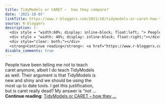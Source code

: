 ```yaml
---
title: TidyModels or CARET –  how they compare?
date: '2021-10-07'
linkTitle: https://www.r-bloggers.com/2021/10/tidymodels-or-caret-how-they-compare/
source: R-bloggers
description: |-
  <div style = "width:60%; display: inline-block; float:left; "> People have been telling me not to teach caret anymore, albeit I do teach TidyModels as well. Their argument is that TidyModels is new and shiny and we should be using the most up to date tools. I get this justification, but is caret really dead? My answer is “not ...</div>
  <div style = "width: 40%; display: inline-block; float:right;"></div>
  <div style="clear: both;"></div>
  <strong>Continue reading</strong>: <a href="https://www.r-bloggers.com/2021/10/tidymodels-or-caret-how-they-compare/">TidyModels or CARET – how they ...
disable_comments: true
---
```

<div style = "width:60%; display: inline-block; float:left; "> People have been telling me not to teach caret anymore, albeit I do teach TidyModels as well. Their argument is that TidyModels is new and shiny and we should be using the most up to date tools. I get this justification, but is caret really dead? My answer is “not ...</div>
<div style = "width: 40%; display: inline-block; float:right;"></div>
<div style="clear: both;"></div>
<strong>Continue reading</strong>: <a href="https://www.r-bloggers.com/2021/10/tidymodels-or-caret-how-they-compare/">TidyModels or CARET – how they ...